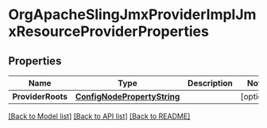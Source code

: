 # OrgApacheSlingJmxProviderImplJmxResourceProviderProperties

## Properties
Name | Type | Description | Notes
------------ | ------------- | ------------- | -------------
**ProviderRoots** | [**ConfigNodePropertyString**](configNodePropertyString.md) |  | [optional] 

[[Back to Model list]](../README.md#documentation-for-models) [[Back to API list]](../README.md#documentation-for-api-endpoints) [[Back to README]](../README.md)


